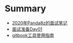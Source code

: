 # Summary

* [2020年Panda8z的面试笔记](README.md)
* [面试准备Day01](./2020-03-18/面试准备Day01.md)
* [gitbook工具使用指南](./2020-03-18/gitbook工具使用指南.md)

